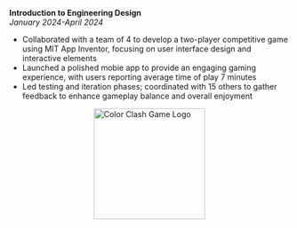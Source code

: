 **Introduction to Engineering Design**  
_January 2024-April 2024_  
* Collaborated with a team of 4 to develop a two-player competitive game using MIT App Inventor, focusing on user interface design and interactive elements
* Launched a polished mobie app to provide an engaging gaming experience, with users reporting average time of play 7 minutes
* Led testing and iteration phases; coordinated with 15 others to gather feedback to enhance gameplay balance and overall enjoyment
<img src="/assets/img/colorclash/png" alt="Color Clash Game Logo" style="display: block; margin:0 auto; width: 200px; height:auto;">